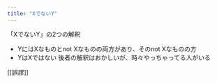 ```yaml
---
title: "XでないY"
---
```


「XでないY」の2つの解釈
- YにはXなものとnot Xなものの両方があり、そのnot Xなものの方
- YはXではない
後者の解釈はおかしいが、時々やっちゃってる人がいる

[[誤謬]]
